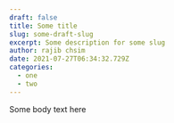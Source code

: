 ```yaml
---
draft: false
title: Some title
slug: some-draft-slug
excerpt: Some description for some slug
author: rajib chsim
date: 2021-07-27T06:34:32.729Z
categories:
  - one
  - two
---
```

Some body text here